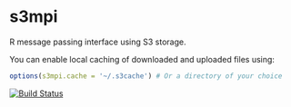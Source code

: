 s3mpi
=====

R message passing interface using S3 storage.

You can enable local caching of downloaded and uploaded files using:

```R
options(s3mpi.cache = '~/.s3cache') # Or a directory of your choice
```

[![Build Status](https://travis-ci.org/robertzk/s3mpi.svg?branch=master)](https://travis-ci.org/robertzk/s3mpi.svg?branch=master)
